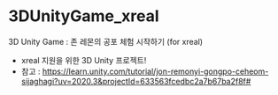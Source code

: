 # 3DUnityGame_xreal
3D Unity Game : 존 레몬의 공포 체험 시작하기 (for xreal)

* xreal 지원을 위한 3D Unity 프로젝트!
* 참고 : https://learn.unity.com/tutorial/jon-remonyi-gongpo-ceheom-sijaghagi?uv=2020.3&projectId=633563fcedbc2a7b67ba2f8f#
